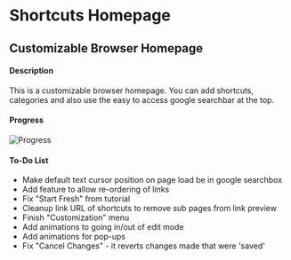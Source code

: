 # Shortcuts Homepage
## Customizable Browser Homepage

#### Description
This is a customizable browser homepage. You can add shortcuts, categories and also use the easy to access google searchbar at the top.

#### Progress
![Progress](http://progressed.io/bar/65)

#### To-Do List
* Make default text cursor position on page load be in google searchbox
* Add feature to allow re-ordering of links
* Fix "Start Fresh" from tutorial
* Cleanup link URL of shortcuts to remove sub pages from link preview
* Finish "Customization" menu
* Add animations to going in/out of edit mode
* Add animations for pop-ups
* Fix "Cancel Changes" - it reverts changes made that were 'saved' 
